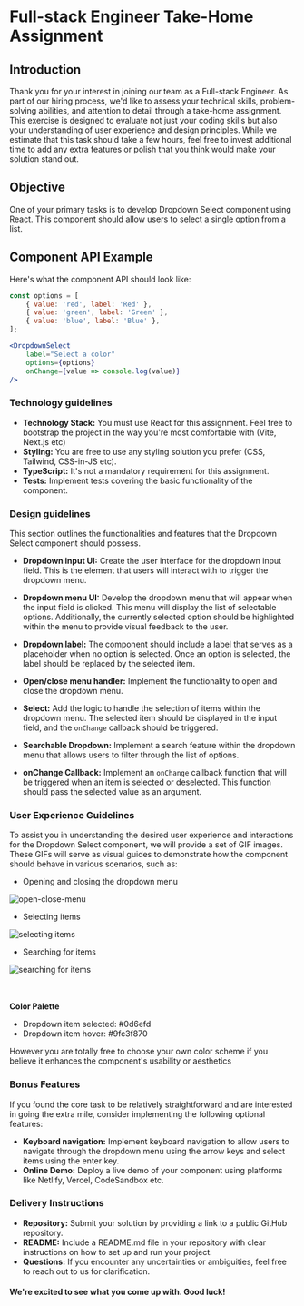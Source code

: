 # Full-stack Engineer Take-Home Assignment

## Introduction

Thank you for your interest in joining our team as a Full-stack Engineer. As part of our hiring process, we'd like to assess your technical skills, problem-solving abilities, and attention to detail through a take-home assignment. This exercise is designed to evaluate not just your coding skills but also your understanding of user experience and design principles. While we estimate that this task should take a few hours, feel free to invest additional time to add any extra features or polish that you think would make your solution stand out.

## Objective

One of your primary tasks is to develop Dropdown Select component using React. This component should allow users to select a single option from a list.

## Component API Example

Here's what the component API should look like:

```jsx
const options = [
    { value: 'red', label: 'Red' },
    { value: 'green', label: 'Green' },
    { value: 'blue', label: 'Blue' },
];

<DropdownSelect
    label="Select a color"
    options={options}
    onChange={value => console.log(value)}
/>
```

### Technology guidelines

- **Technology Stack:** You must use React for this assignment. Feel free to bootstrap the project in the way you're most comfortable with (Vite, Next.js etc)
- **Styling:** You are free to use any styling solution you prefer (CSS, Tailwind, CSS-in-JS etc).
- **TypeScript:** It's not a mandatory requirement for this assignment.
- **Tests:** Implement tests covering the basic functionality of the component.

### Design guidelines

This section outlines the functionalities and features that the Dropdown Select component should possess.

- **Dropdown input UI:** Create the user interface for the dropdown input field. This is the element that users will interact with to trigger the dropdown menu.

- **Dropdown menu UI:** Develop the dropdown menu that will appear when the input field is clicked. This menu will display the list of selectable options. Additionally, the currently selected option should be highlighted within the menu to provide visual feedback to the user.

- **Dropdown label:** The component should include a label that serves as a placeholder when no option is selected. Once an option is selected, the label should be replaced by the selected item.

- **Open/close menu handler:** Implement the functionality to open and close the dropdown menu.

- **Select:** Add the logic to handle the selection of items within the dropdown menu. The selected item should be displayed in the input field, and the `onChange` callback should be triggered.

- **Searchable Dropdown:** Implement a search feature within the dropdown menu that allows users to filter through the list of options.

- **onChange Callback:** Implement an `onChange` callback function that will be triggered when an item is selected or deselected. This function should pass the selected value as an argument.


### User Experience Guidelines
To assist you in understanding the desired user experience and interactions for the Dropdown Select component, we will provide a set of GIF images. These GIFs will serve as visual guides to demonstrate how the component should behave in various scenarios, such as:

- Opening and closing the dropdown menu
<div align="left">
  <img src="https://github.com/washingtonsoares/frontend-take-home-assignment/assets/5726140/8b1d3616-677e-49e7-b2d9-0e46ebd0482d" alt="open-close-menu" />
</div>

- Selecting items
<div align="left">
 <img src="https://github.com/washingtonsoares/frontend-take-home-assignment/assets/5726140/4ae24c61-65c0-4ea2-abce-6666bf0d0032" alt="selecting items" />
</div>

- Searching for items
<div align="left">
 <img src="https://github.com/washingtonsoares/frontend-take-home-assignment/assets/5726140/682afdb9-b4cc-4d7b-b0f0-a6bafcdff02b" alt="searching for items" />
</div>

<br />
<br />

**Color Palette**
- Dropdown item selected: #0d6efd
- Dropdown item hover: #9fc3f870

However you are totally free to choose your own color scheme if you believe it enhances the component's usability or aesthetics

### Bonus Features

If you found the core task to be relatively straightforward and are interested in going the extra mile, consider implementing the following optional features:

- **Keyboard navigation:** Implement keyboard navigation to allow users to navigate through the dropdown menu using the arrow keys and select items using the enter key.
- **Online Demo:** Deploy a live demo of your component using platforms like Netlify, Vercel, CodeSandbox etc.

### Delivery Instructions

- **Repository:** Submit your solution by providing a link to a public GitHub repository.
- **README:** Include a README.md file in your repository with clear instructions on how to set up and run your project.
- **Questions:** If you encounter any uncertainties or ambiguities, feel free to reach out to us for clarification.


#### We're excited to see what you come up with. Good luck!